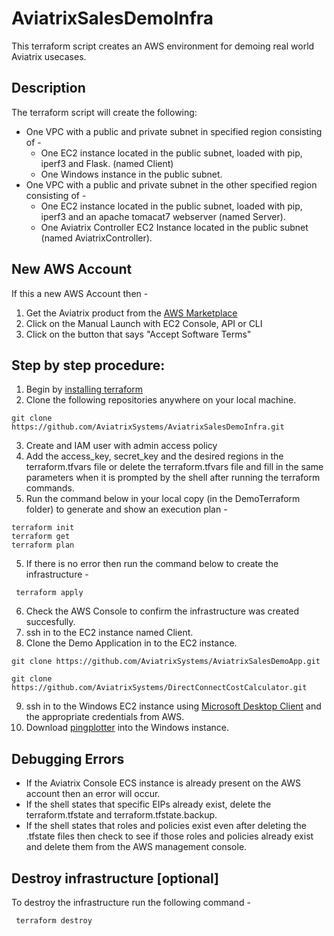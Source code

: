 # AviatrixSalesDemoInfra
This terraform script creates an AWS environment for demoing real world Aviatrix usecases.

## Description
The terraform script will create the following:

* One VPC with a public and private subnet in specified region consisting of -
  * One EC2 instance located in the public subnet, loaded with pip, iperf3 and Flask. (named Client)
  * One Windows instance in the public subnet. 
* One VPC with a public and private subnet in the other specified region consisting of - 
  * One EC2 instance located in the public subnet, loaded with pip, iperf3 and an apache tomacat7 webserver (named Server).
  * One Aviatrix Controller EC2 Instance located in the public subnet (named AviatrixController).

## New AWS Account
If this a new AWS Account then - 
1. Get the Aviatrix product from the [AWS Marketplace](https://aws.amazon.com/marketplace/fulfillment?productId=109cd06c-210a-4fa4-839b-708683c66dc6&ref_=dtl_psb_continue&region=us-east-1)
2. Click on the Manual Launch with EC2 Console, API or CLI
3. Click on the button that says "Accept Software Terms"

## Step by step procedure:
1. Begin by [installing terraform](https://www.terraform.io/intro/getting-started/install.html)
2. Clone the following repositories anywhere on your local machine. 
  ```
  git clone https://github.com/AviatrixSystems/AviatrixSalesDemoInfra.git
 ```
3. Create and IAM user with admin access policy
4. Add the access_key, secret_key and the desired regions in the terraform.tfvars file or delete the terraform.tfvars file and fill in the same parameters when it is prompted by the shell after running the terraform commands. 
4. Run the command below in your local copy (in the DemoTerraform folder) to generate and show an execution plan -
  ```
  terraform init
  terraform get
  terraform plan
  ```
 5. If there is no error then run the command below to create the infrastructure -
 ```
  terraform apply
 ```
 6. Check the AWS Console to confirm the infrastructure was created succesfully. 
 7. ssh in to the EC2 instance named Client. 
 8. Clone the Demo Application in to the EC2 instance. 
  ```
  git clone https://github.com/AviatrixSystems/AviatrixSalesDemoApp.git
  ```
  ```
  git clone https://github.com/AviatrixSystems/DirectConnectCostCalculator.git
 ```
 9. ssh in to the Windows EC2 instance using [Microsoft Desktop Client](https://docs.microsoft.com/en-us/windows-server/remote/remote-desktop-services/clients/remote-desktop-clients) and the appropriate credentials from AWS.
 10. Download [pingplotter](https://www.pingplotter.com/) into the Windows instance. 

## Debugging Errors
* If the Aviatrix Console ECS instance is already present on the AWS account then an error will occur.
* If the shell states that specific EIPs already exist, delete the terraform.tfstate and terraform.tfstate.backup.
* If the shell states that roles and policies exist even after deleting the .tfstate files then check to see if those roles and policies already exist and delete them from the AWS management console.
## Destroy infrastructure [optional]

To destroy the infrastructure run the following command - 
 ```
  terraform destroy
 ```
